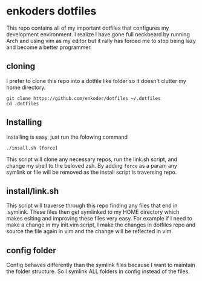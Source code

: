 # enkoders dotfiles

This repo contains all of my important dotfiles that configures
my development environment. I realize I have gone full neckbeard
by running Arch and using vim as my editor but it rally has forced
me to stop being lazy and become a better programmer.

## cloning
I prefer to clone this repo into a dotfile like folder so it doesn't
clutter my home directory.

```
git clone https://github.com/enkoder/dotfiles ~/.dotfiles
cd .dotfiles
```

## Installing

Installing is easy, just run the folowing command
```
./insall.sh [force]
```

This script will clone any necessary repos, run the link.sh script, and change
my shell to the beloved zsh. By adding `force` as a param any symlink or file will
be removed as the install script is traversing repo.

## install/link.sh
This script will traverse through this repo finding any files that end in .symlink.
These files then get symlinked to my HOME directory which makes esiting and improving these
files very easy. For example if I need to make a change in my init.vim script, I make the changes
in dotfiles repo and source the file again in vim and the change will be reflected in vim.

## config folder
Config behaves differently than the symlink files because I want to maintain the folder structure.
So I symlink ALL folders in config instead of the files.



